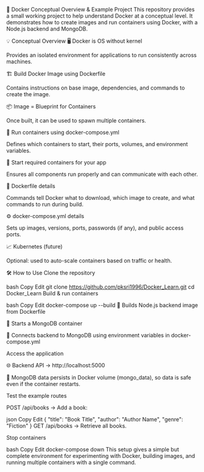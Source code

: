 🐳 Docker Conceptual Overview & Example Project
This repository provides a small working project to help understand Docker at a conceptual level. It demonstrates how to create images and run containers using Docker, with a Node.js backend and MongoDB.

💡 Conceptual Overview
🖥️ Docker is OS without kernel

Provides an isolated environment for applications to run consistently across machines.

🏗️ Build Docker Image using Dockerfile

Contains instructions on base image, dependencies, and commands to create the image.

📦 Image = Blueprint for Containers

Once built, it can be used to spawn multiple containers.

🚀 Run containers using docker-compose.yml

Defines which containers to start, their ports, volumes, and environment variables.

🔄 Start required containers for your app

Ensures all components run properly and can communicate with each other.

📜 Dockerfile details

Commands tell Docker what to download, which image to create, and what commands to run during build.

⚙️ docker-compose.yml details

Sets up images, versions, ports, passwords (if any), and public access ports.

📈 Kubernetes (future)

Optional: used to auto-scale containers based on traffic or health.

🛠️ How to Use
Clone the repository

bash
Copy
Edit
git clone https://github.com/pksri1996/Docker_Learn.git
cd Docker_Learn
Build & run containers

bash
Copy
Edit
docker-compose up --build
🔹 Builds Node.js backend image from Dockerfile

🔹 Starts a MongoDB container

🔹 Connects backend to MongoDB using environment variables in docker-compose.yml

Access the application

🌐 Backend API → http://localhost:5000

💾 MongoDB data persists in Docker volume (mongo_data), so data is safe even if the container restarts.

Test the example routes

POST /api/books → Add a book:

json
Copy
Edit
{
  "title": "Book Title",
  "author": "Author Name",
  "genre": "Fiction"
}
GET /api/books → Retrieve all books.

Stop containers

bash
Copy
Edit
docker-compose down
This setup gives a simple but complete environment for experimenting with Docker, building images, and running multiple containers with a single command.
